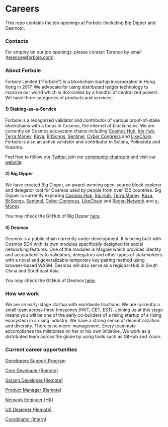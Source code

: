 # Careers
This repo contains the job openings at Forbole (including Big Dipper and Desmos).

### Contacts
For enquiry on our job openings, please contact Terence by email (terence@forbole.com).

### About Forbole

Forbole Limited ("Forbole") is a blockchain startup incorporated in Hong Kong in 2017. We advocate for using distributed ledger technology to improve our world which is dominated by a handful of centralized powers. We have three categories of products and services:

#### 1) Staking-as-a-Service

Forbole is a recognized validator and contributor of various proof-of-stake blockchains with a focus in Cosmos, the internet of blockchains. We are currently on Cosmos ecosystem chains including [Cosmos Hub](https://cosmos.bigdipper.live/validators?sort=votingPower&dir=-1_), [Iris Hub](https://iris.bigdipper.live/validators?sort=votingPower&dir=-1), [Terra Money](https://terra.bigdipper.live/validators?sort=votingPower&dir=-1), [Kava](https://testnet-1.kava.bigdipper.live/validators?sort=votingPower&dir=-1), [BitSongs](https://testnet-1.bitsong.bigdipper.live/validators?sort=votingPower&dir=-1), [Sentinel](https://explorer.sentinel.co/validators?sort=votingPower&dir=-1), [Cyber Congress](https://cyberd.ai/validators) and [LikeChain](http://35.226.174.222/). Forbole is also an active validator and contributor in Solana, Polkadota and Kusama.

Feel free to follow our [Twitter](https://twitter.com/forbole), join our [community chatroom](http://t.me/forbole) and visit our [website](https://forbole.com). 

#### 2) Big Dipper

We have created Big Dipper, an award-winning open-source block explorer and delegator tool for Cosmos used by people from over 130 countries. Big Dipper is currently exploring [Cosmos Hub](https://cosmos.bigdipper.live/validators?sort=votingPower&dir=-1_), [Iris Hub](https://iris.bigdipper.live/validators?sort=votingPower&dir=-1), [Terra Money](https://terra.bigdipper.live/validators?sort=votingPower&dir=-1), [Kava](https://testnet-1.kava.bigdipper.live/validators?sort=votingPower&dir=-1), [BitSongs](https://testnet-1.bitsong.bigdipper.live/validators?sort=votingPower&dir=-1), [Sentinel](https://explorer.sentinel.co/validators?sort=votingPower&dir=-1), [Cyber Congress](https://cyberd.ai/validators), [LikeChain](http://35.226.174.222/) and [Regen Network](http://bigdipper.regen.network) and [e-Money](https://e-money.network/).

You may check the GitHub of Big Dipper [here](https://github.com/forbole/big_dipper).

#### 3) Desmos

Desmos is a public chain currently under development. It is being built with Cosmos SDK with its own modules specifically designed for social networking features. One of the modules is Magpie which provides identity and accountability to validators, delegators and other types of stakeholders with a novel and generalizable temporary key pairing method using browser-based WASM. Desmos will also serve as a regional Hub in South China and Southeast Asia. 

You may check the GitHub of Desmos [here](https://github.com/desmos-labs).

### How we work

We are an early-stage startup with worldwide tractions. We are currently a small team across three timezones (HKT, CET, EST). Joining us at this stage means you will be one of the early co-builders of a rising startup of a rising ecosystem in a rising industry. We have a strong sense of decentralization and diversity. There is no micro-management. Every teammate accomplishes the milstomes on her or his own initiative. We work as a distributed team across the globe by using tools such as GitHub and Zoom.

### Current career opportunities

[Developers Support Program](https://github.com/desmos-labs/community-incentive/blob/master/developers-support-program.md)

[Core Developer (Remote)](core_developer.md)

[Golang Developer (Remote)](golang_developer.md)

[Product Manager (Remote)](product_manager.md)

[Network Engineer (HK)](network_engineer_blockchain.md)

[UX Designer (Remote)](ux_designer.md)

[Coordinator (Intern)](coordinator_intern.md)
